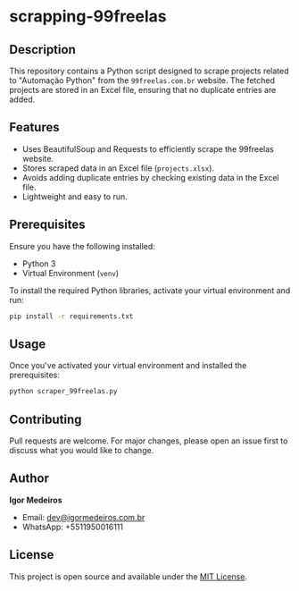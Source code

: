 # scrapping-99freelas

## Description
This repository contains a Python script designed to scrape projects related to "Automação Python" from the `99freelas.com.br` website. The fetched projects are stored in an Excel file, ensuring that no duplicate entries are added.

## Features
- Uses BeautifulSoup and Requests to efficiently scrape the 99freelas website.
- Stores scraped data in an Excel file (`projects.xlsx`).
- Avoids adding duplicate entries by checking existing data in the Excel file.
- Lightweight and easy to run.

## Prerequisites
Ensure you have the following installed:
- Python 3
- Virtual Environment (`venv`)

To install the required Python libraries, activate your virtual environment and run:
```bash
pip install -r requirements.txt
```

## Usage
Once you've activated your virtual environment and installed the prerequisites:
```bash
python scraper_99freelas.py
```

## Contributing
Pull requests are welcome. For major changes, please open an issue first to discuss what you would like to change.

## Author
**Igor Medeiros**
- Email: dev@igormedeiros.com.br
- WhatsApp: +5511950016111

## License
This project is open source and available under the [MIT License](LICENSE).
